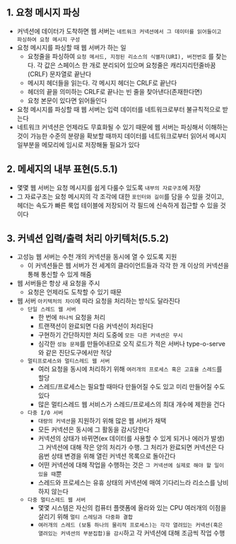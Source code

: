 ## 1. 요청 메시지 파싱

- 커넥션에 데이터가 도착하면 웹 서버는 `네트워크 커넥션에서 그 데이터를 읽어들이고 파싱하여 요청 메시지 구성`
- 요청 메시지를 파싱할 때 웹 서버가 하는 일
  - 요청줄을 파싱하여 `요청 메서드, 지정된 리소스의 식별자(URI), 버전번호` 를 찾는다. 각 값은 스페이스 한 개로 분리되어 있으며 요청줄은 캐리지리턴줄바꿈(CRLF) 문자열로 끝난다
  - 메시지 헤더들을 읽는다. 각 메시지 헤더는 CRLF로 끝난다
  - 헤더의 끝을 의미하는 CRLF로 끝나는 빈 줄을 찾아낸다(존재한다면)
  - 요청 본문이 있다면 읽어들인다
- 요청 메시지를 파싱할 때 웹 서버는 입력 데이터를 네트워크로부터 불규칙적으로 받는다
- 네트워크 커넥션은 언제라도 무효화될 수 있기 때문에 웹 서버는 파싱해서 이해하는 것이 가능한 수준의 분량을 확보할 때까지 데이터를 네트워크로부터 읽어서 메시지 일부분을 메모리에 임시로 저장해둘 필요가 있다

## 2. 메세지의 내부 표현(5.5.1)

- 몇몇 웹 서버는 요청 메시지를 쉽게 다룰수 있도록 `내부의 자료구조`에 저장
- 그 자료구조는 요청 메시지의 각 조각에 대한 `포인터와 길이`를 담을 수 있을 것이고, 헤더는 속도가 빠른 룩업 테이블에 저장되어 각 필드에 신속하게 접근할 수 있을 것이다

## 3. 커넥션 입력/출력 처리 아키텍처(5.5.2)

- 고성능 웹 서버는 수천 개의 커넥션을 동시에 열 수 있도록 지원
  - 이 커넥션들은 웹 서버가 전 세계의 클라이언트들과 각각 한 개 이상의 커넥션을 통해 통신할 수 있게 해줌
- 웹 서버들은 항상 새 요청을 주시
  - 요청은 언제라도 도착할 수 있기 때문
- 웹 서버 `아키텍처의 차이`에 따라 요청을 처리하는 방식도 달라진다
  - `단일 스레드 웹 서버`
    - 한 번에 `하나씩` 요청을 처리
    - 트랜잭션이 완료되면 다음 커넥션이 처리된다
    - 구현하기 간단하지만 처리 도중에 `모든 다른 커넥션은 무시`
    - 심각한 `성능 문제`를 만들어내므로 오직 로드가 적은 서버나 type-o-serve 와 같은 진단도구에서만 적당
  - `멀티프로세스와 멀티스레드 웹 서버`
    - 여러 요청을 동시에 처리하기 위해 `여러개의 프로세스 혹은 고효율 스레드`를 할당
    - 스레드/프로세스는 필요할 때마다 만들어질 수도 있고 미리 만들어질 수도 있다
    - 많은 멀티스레드 웹 서비스가 스레드/프로세스의 최대 개수에 제한을 건다
  - `다중 I/O 서버`
    - `대량의 커넥션`을 지원하기 위해 많은 웹 서버가 채택
    - 모든 커넥션은 동시에 그 활동을 감시당한다
    - 커넥션의 상태가 바뀌면(ex 데이터를 사용할 수 있게 되거나 에러가 발생) 그 커넥션에 대해 작은 양의 처리가 수행. 그 처리가 완료되면 커넥션은 다음번 상태 변경을 위해 열린 커넥션 목록으로 돌아간다
    - 어떤 커넥션에 대해 작업을 수행하는 것은 `그 커넥션에 실제로 해야 할 일이 있을 때`뿐
    - 스레드와 프로세스는 유휴 상태의 커넥션에 매여 기다리느라 리소스를 낭비하지 않는다
  - `다중 멀티스레드 웹 서버`
    - 몇몇 시스템은 자신의 컴퓨터 플랫폼에 올라와 있는 CPU 여러개의 이점을 살리기 위해 `멀티 스레딩과 다중화 결합`
    - `여러개의 스레드 (보통 하나의 물리적 프로세스)는 각각 열려있는 커넥션(혹은 열려있는 커넥션의 부분집합)을 감시`하고 각 커넥션에 대해 조금씩 작업 수행
